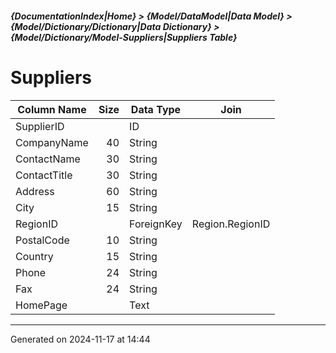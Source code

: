##### {DocumentationIndex|Home} > {Model/DataModel|Data Model} > {Model/Dictionary/Dictionary|Data Dictionary} > {Model/Dictionary/Model-Suppliers|Suppliers Table}

Suppliers
===

Column Name | Size | Data Type | Join 
----------- | ---: | --------- | ---- 
SupplierID |  | ID |  
CompanyName | 40 | String |  
ContactName | 30 | String |  
ContactTitle | 30 | String |  
Address | 60 | String |  
City | 15 | String |  
RegionID |  | ForeignKey | Region.RegionID 
PostalCode | 10 | String |  
Country | 15 | String |  
Phone | 24 | String |  
Fax | 24 | String |  
HomePage |  | Text |  
- - -

Generated on 2024-11-17 at 14:44
